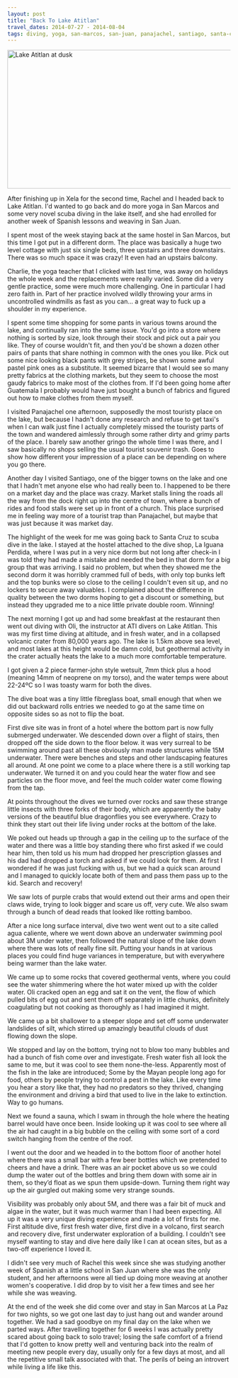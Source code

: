 ```yaml
---
layout: post
title: "Back To Lake Atitlan"
travel_dates: 2014-07-27 - 2014-08-04
tags: diving, yoga, san-marcos, san-juan, panajachel, santiago, santa-cruz, lake-atitlan, guatemala
---
```


<a href="https://www.flickr.com/photos/lucasthenomad/16437387213/in/set-72157651692973941" title="Lake Atitlan at dusk by Lucas the nomad, on Flickr"><img src="https://farm9.staticflickr.com/8763/16437387213_7313a7c6fa_c.jpg" width="800" height="313" alt="Lake Atitlan at dusk"></a>

After finishing up in Xela for the second time, Rachel and I headed back to Lake
Atitlan. I'd wanted to go back and do more yoga in San Marcos and some very
novel scuba diving in the lake itself, and she had enrolled for another week of
Spanish lessons and weaving in San Juan.

<!-- more -->

I spent most of the week staying back at the same hostel in San Marcos, but this
time I got put in a different dorm. The place was basically a huge two level
cottage with just six single beds, three upstairs and three downstairs. There
was so much space it was crazy! It even had an upstairs balcony.

Charlie, the yoga teacher that I clicked with last time, was away on holidays
the whole week and the replacements were really varied. Some did a very gentle
practice, some were much more challenging. One in particular I had zero faith
in. Part of her practice involved wildly throwing your arms in uncontrolled
windmills as fast as you can... a great way to fuck up a shoulder in my
experience.

I spent some time shopping for some pants in various towns around the lake, and
continually ran into the same issue. You'd go into a store where nothing is
sorted by size, look through their stock and pick out a pair you like. They of
course wouldn't fit, and then you'd be shown a dozen other pairs of pants that
share nothing in common with the ones you like. Pick out some nice looking black
pants with grey stripes, be shown some awful pastel pink ones as a substitute.
It seemed bizarre that I would see so many pretty fabrics at the clothing
markets, but they seem to choose the most gaudy fabrics to make most of the
clothes from. If I'd been going home after Guatemala I probably would have just
bought a bunch of fabrics and figured out how to make clothes from them myself.

I visited Panajachel one afternoon, supposedly the most touristy place on the
lake, but because I hadn't done any research and refuse to get taxi's when I can
walk just fine I actually completely missed the touristy parts of the town and
wandered aimlessly through some rather dirty and grimy parts of the place. I
barely saw another gringo the whole time I was there, and I saw basically no
shops selling the usual tourist souvenir trash. Goes to show how different your
impression of a place can be depending on where you go there.

Another day I visited Santiago, one of the bigger towns on the lake and one that
I hadn't met anyone else who had really been to. I happened to be there on a
market day and the place was crazy. Market stalls lining the roads all the way
from the dock right up into the centre of town, where a bunch of rides and food
stalls were set up in front of a church. This place surprised me in feeling way
more of a tourist trap than Panajachel, but maybe that was just because it was
market day.

The highlight of the week for me was going back to Santa Cruz to scuba dive in
the lake. I stayed at the hostel attached to the dive shop, La Iguana Perdida,
where I was put in a very nice dorm but not long after check-in I was told they
had made a mistake and needed the bed in that dorm for a big group that was
arriving. I said no problem, but when they showed me the second dorm it was
horribly crammed full of beds, with only top bunks left and the top bunks were
so close to the ceiling I couldn't even sit up, and no lockers to secure away
valuables. I complained about the difference in quality between the two dorms
hoping to get a discount or something, but instead they upgraded me to a nice
little private double room. Winning!

The next morning I got up and had some breakfast at the restaurant then went out
diving with Oli, the instructor at ATI divers on Lake Atitlan. This was my first
time diving at altitude, and in fresh water, and in a collapsed volcanic crater
from 80,000 years ago. The lake is 1.5km above sea level, and most lakes at this
height would be damn cold, but geothermal activity in the crater actually heats
the lake to a much more comfortable temperature.

I got given a 2 piece farmer-john style wetsuit, 7mm thick plus a hood (meaning
14mm of neoprene on my torso), and the water temps were about 22-24ºC so I was
toasty warm for both the dives.

The dive boat was a tiny little fibreglass boat, small enough that when we did
out backward rolls entries we needed to go at the same time on opposite sides so
as not to flip the boat.

First dive site was in front of a hotel where the bottom part is now fully
submerged underwater. We descended down over a flight of stairs, then dropped
off the side down to the floor below. it was very surreal to be swimming around
past all these obviously man made structures while 15M underwater. There were
benches and steps and other landscaping features all around. At one point we
come to a place where there is a still working tap underwater. We turned it on
and you could hear the water flow and see particles on the floor move, and feel
the much colder water come flowing from the tap.

At points throughout the dives we turned over rocks and saw these strange little
insects with three forks of their body, which are apparently the baby versions
of the beautiful blue dragonflies you see everywhere. Crazy to think they start out
their life living under rocks at the bottom of the lake.

We poked out heads up through a gap in the ceiling up to the surface of the
water and there was a little boy standing there who first asked if we could hear
him, then told us his mum had dropped her prescription glasses and his dad had
dropped a torch and asked if we could look for them. At first I wondered if he
was just fucking with us, but we had a quick scan around and I managed to
quickly locate both of them and pass them pass up to the kid. Search and
recovery!

We saw lots of purple crabs that would extend out their arms and open their
claws wide, trying to look bigger and scare us off, very cute. We also swam
through a bunch of dead reads that looked like rotting bamboo.

After a nice long surface interval, dive two went went out to a site called agua
caliente, where we went down above an underwater swimming pool about 3M under
water, then followed the natural slope of the lake down where there was lots of
really fine silt. Putting your hands in at various places you could find huge
variances in temperature, but with everywhere being warmer than the lake water.

We came up to some rocks that covered geothermal vents, where you could see the
water shimmering where the hot water mixed up with the colder water. Oli cracked
open an egg and sat it on the vent, the flow of which pulled bits of egg out and
sent them off separately in little chunks, definitely coagulating but not
cooking as thoroughly as I had imagined it might.

We came up a bit shallower to a steeper slope and set off some underwater
landslides of silt, which stirred up amazingly beautiful clouds of dust flowing
down the slope.

We stopped and lay on the bottom, trying not to blow too many bubbles and had a
bunch of fish come over and investigate. Fresh water fish all look the same to
me, but it was cool to see them none-the-less. Apparently most of the fish in
the lake are introduced; Some by the Mayan people long ago for food, others by
people trying to control a pest in the lake. Like every time you hear a story
like that, they had no predators so they thrived, changing the environment and
driving a bird that used to live in the lake to extinction. Way to go humans.

Next we found a sauna, which I swam in through the hole where the heating barrel
would have once been. Inside looking up it was cool to see where all the air had
caught in a big bubble on the ceiling with some sort of a cord switch hanging
from the centre of the roof.

I went out the door and we headed in to the bottom floor of another hotel where
there was a small bar with a few beer bottles which we pretended to cheers and
have a drink. There was an air pocket above us so we could dump the water out of
the bottles and bring them down with some air in them, so they’d float as we
spun them upside-down. Turning them right way up the air gurgled out making some
very strange sounds.

Visibility was probably only about 5M, and there was a fair bit of muck and
algae in the water, but it was much warmer than I had been expecting. All up it
was a very unique diving experience and made a lot of firsts for me. First
altitude dive, first fresh water dive, first dive in a volcano, first search and
recovery dive, first underwater exploration of a building. I couldn't see myself
wanting to stay and dive here daily like I can at ocean sites, but as a two-off
experience I loved it.

I didn't see very much of Rachel this week since she was studying another week
of Spanish at a little school in San Juan where she was the only student, and
her afternoons were all tied up doing more weaving at another women's
cooperative. I did drop by to visit her a few times and see her while she was
weaving.

At the end of the week she did come over and stay in San Marcos at La Paz for
two nights, so we got one last day to just hang out and wander around together.
We had a sad goodbye on my final day on the lake when we parted ways. After
travelling together for 6 weeks I was actually pretty scared about going back to
solo travel; losing the safe comfort of a friend that I'd gotten to know pretty
well and venturing back into the realm of meeting new people every day, usually
only for a few days at most, and all the repetitive small talk associated with
that. The perils of being an introvert while living a life like this.
